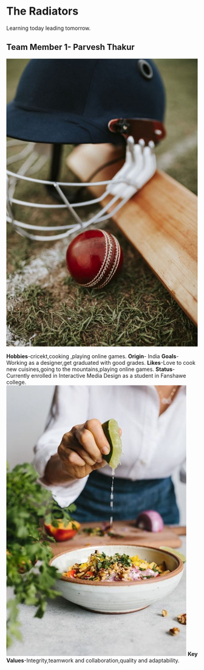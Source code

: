 
# The Radiators
Learning today leading tomorrow.

## Team Member 1- Parvesh Thakur
<img src="images/WhatsApp Image 2023-10-01 at 17.18.26_d0eb082b.jpg">

**Hobbies**-cricekt,cooking ,playing online games.
**Origin**- India
**Goals**-Working as a designer,get graduated with good grades.
**Likes**-Love to cook new cuisines,going to the mountains,playing online games.
**Status**-Currently enrolled in Interactive Media Design as a student in Fanshawe college.
<img src="images/cooking.jpg">
**Key Values**-Integrity,teamwork and collaboration,quality and adaptability.